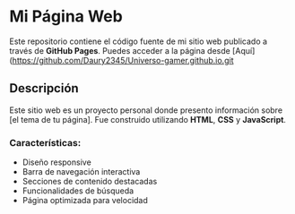 # Mi Página Web

Este repositorio contiene el código fuente de mi sitio web publicado a través de **GitHub Pages**. Puedes acceder a la página desde [Aquí](https://github.com/Daury2345/Universo-gamer.github.io.git

## Descripción

Este sitio web es un proyecto personal donde presento información sobre [el tema de tu página]. Fue construido utilizando **HTML**, **CSS** y **JavaScript**.

### Características:

- Diseño responsive
- Barra de navegación interactiva
- Secciones de contenido destacadas
- Funcionalidades de búsqueda
- Página optimizada para velocidad
